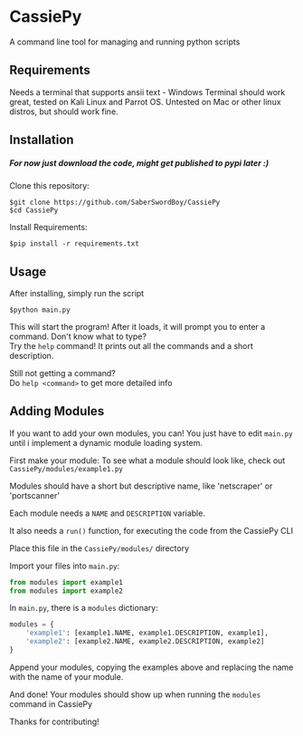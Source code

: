 # CassiePy
A command line tool for managing and running python scripts

## Requirements
Needs a terminal that supports ansii text  - Windows Terminal should work great, tested on Kali Linux and Parrot OS. Untested on Mac or other linux distros, but should work fine.

## Installation
##### *For now just download the code, might get published to pypi later :)*
Clone this repository:

  `$git clone https://github.com/SaberSwordBoy/CassiePy`  
  `$cd CassiePy`

Install Requirements:

  `$pip install -r requirements.txt`
  
  
## Usage
After installing, simply run the script

`$python main.py`

This will start the program!
After it loads, it will prompt you to enter a command. Don't know what to type?  
Try the `help` command!
It prints out all the commands and a short description.

Still not getting a command?  
Do `help <command>` to get more detailed info

## Adding Modules
If you want to add your own modules, you can!
You just have to edit  `main.py` until i implement a dynamic module
loading system.


First make your module: 
To see what a module should look like, check out `CassiePy/modules/example1.py`

Modules should have a short but descriptive name, like 'netscraper' or 'portscanner'

Each module needs a `NAME` and `DESCRIPTION` variable.

It also needs a `run()` function, for executing the code from the CassiePy CLI

Place this file in the `CassiePy/modules/` directory

Import your files into `main.py`:

```python
from modules import example1
from modules import example2
```


In `main.py`, there is a `modules` dictionary:
```python
modules = {
    'example1': [example1.NAME, example1.DESCRIPTION, example1],
    'example2': [example2.NAME, example2.DESCRIPTION, example2]
}
```
Append your modules, copying the examples above and replacing the name with the name of your module. 

And done! Your modules should show up when running the `modules` command in CassiePy

Thanks for contributing!
